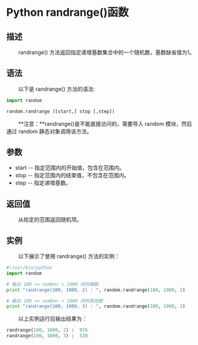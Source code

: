 # Python randrange()函数
## 描述
&#160;&#160;&#160;&#160;&#160;&#160;&#160;&#160;randrange() 方法返回指定递增基数集合中的一个随机数，基数缺省值为1。

## 语法
&#160;&#160;&#160;&#160;&#160;&#160;&#160;&#160;以下是 randrange() 方法的语法:

```python
import random

random.randrange ([start,] stop [,step])
```

&#160;&#160;&#160;&#160;&#160;&#160;&#160;&#160;**注意：**randrange()是不能直接访问的，需要导入 random 模块，然后通过 random 静态对象调用该方法。

## 参数
- start -- 指定范围内的开始值，包含在范围内。
- stop -- 指定范围内的结束值，不包含在范围内。
- step -- 指定递增基数。

## 返回值
&#160;&#160;&#160;&#160;&#160;&#160;&#160;&#160;从给定的范围返回随机项。

## 实例
&#160;&#160;&#160;&#160;&#160;&#160;&#160;&#160;以下展示了使用 randrange() 方法的实例：


```python
#!/usr/bin/python
import random

# 输出 100 <= number < 1000 间的偶数
print "randrange(100, 1000, 2) : ", random.randrange(100, 1000, 2)

# 输出 100 <= number < 1000 间的其他数
print "randrange(100, 1000, 3) : ", random.randrange(100, 1000, 3)
```

&#160;&#160;&#160;&#160;&#160;&#160;&#160;&#160;以上实例运行后输出结果为：

```python
randrange(100, 1000, 2) :  976
randrange(100, 1000, 3) :  520
```